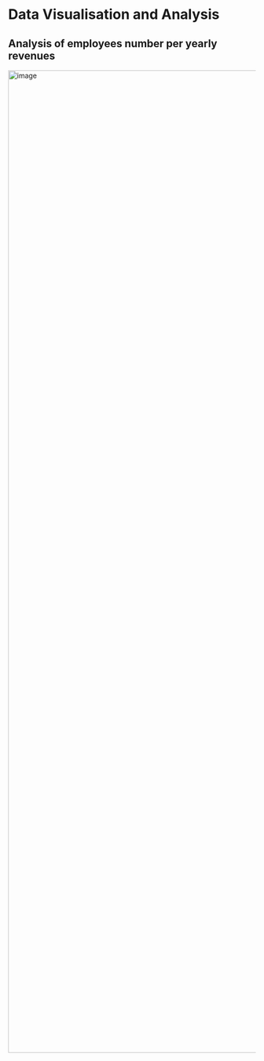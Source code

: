 # Data Visualisation and Analysis

## Analysis of employees number per yearly revenues

<img width="2000" alt="image" src="https://github.com/aherpinfr/analyzingenergymarket/assets/89163892/49a0ed83-da75-42e7-a8de-20f5fb9f6581">
